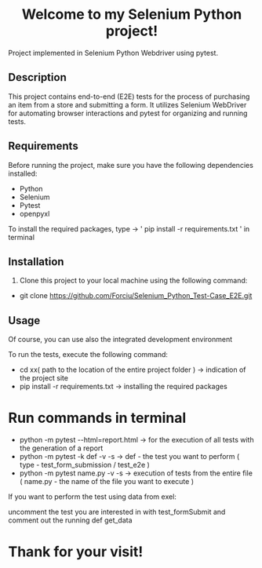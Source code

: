 <h1 align="center">Welcome to my Selenium Python project!</h1>

Project implemented in Selenium Python Webdriver using pytest.

## Description

This project contains end-to-end (E2E) tests for the process of purchasing an item from a store and submitting a form. It utilizes Selenium WebDriver for automating browser interactions and pytest for organizing and running tests.

## Requirements

Before running the project, make sure you have the following dependencies installed:

- Python
- Selenium
- Pytest
- openpyxl

To install the required packages, type -> ' pip install -r requirements.txt ' in terminal

## Installation

1. Clone this project to your local machine using the following command:
  - git clone https://github.com/Forciu/Selenium_Python_Test-Case_E2E.git

## Usage

 Of course, you can use also the integrated development environment

To run the tests, execute the following command:
  - cd xx( path to the location of the entire project folder ) -> indication of the project site
  - pip install -r requirements.txt -> installing the required packages
  
  # Run commands in terminal
  - python -m pytest --html=report.html -> for the execution of all tests with the generation of a report
  - python -m pytest -k def -v -s -> def - the test you want to perform ( type - test_form_submission / test_e2e )
  - python -m pytest name.py -v -s -> execution of tests from the entire file ( name.py - the name of the file you want to execute )

 
If you want to perform the test using data from exel:

uncomment the test you are interested in with test_formSubmit and comment out the running def get_data


<h1> Thank for your visit! </h1>
